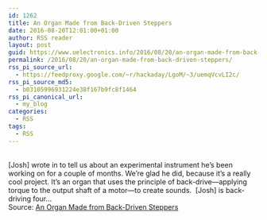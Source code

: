 ```yaml
---
id: 1262
title: An Organ Made from Back-Driven Steppers
date: 2016-08-20T12:01:00+01:00
author: RSS reader
layout: post
guid: https://www.uelectronics.info/2016/08/20/an-organ-made-from-back-driven-steppers/
permalink: /2016/08/20/an-organ-made-from-back-driven-steppers/
rss_pi_source_url:
  - https://feedproxy.google.com/~r/hackaday/LgoM/~3/uemqVcvLI2c/
rss_pi_source_md5:
  - b03105996931224e38f167b9fc8f1464
rss_pi_canonical_url:
  - my_blog
categories:
  - RSS
tags:
  - RSS
---
```

&#013;  
[Josh] wrote in to tell us about an experimental instrument he’s been working on for a couple of months. We’re glad he did, because it’s a really cool project. It’s an organ that uses the principle of back-drive—applying torque to the output shaft of a motor—to create sounds.  [Josh] is back-driving four…&#013;  
Source: <a href="https://feedproxy.google.com/~r/hackaday/LgoM/~3/uemqVcvLI2c/" target="_blank">An Organ Made from Back-Driven Steppers</a>
